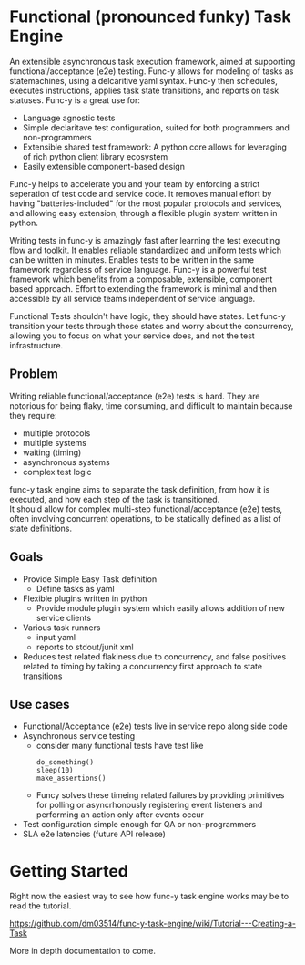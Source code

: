 # Functional (pronounced funky) Task Engine

An extensible asynchronous task execution framework, aimed at supporting functional/acceptance (e2e) testing.
Func-y allows for modeling of tasks as statemachines, using a delcaritive yaml syntax.
Func-y then schedules, executes instructions, applies task state transitions, and reports on task statuses.  Func-y is a great use for:

- Language agnostic tests
- Simple declaritave test configuration, suited for both programmers and non-programmers
- Extensible shared test framework: A python core allows for leveraging of rich python client library ecosystem
- Easily extensible component-based design

Func-y helps to accelerate you and your team by enforcing a strict seperation of test code and service code.  It removes manual effort by having "batteries-included" for the most popular protocols and services, and allowing easy extension, through a flexible plugin system written in python.

Writing tests in func-y is amazingly fast after learning the test executing flow and toolkit.  It enables reliable standardized and uniform tests which can be written in minutes.  Enables tests to be written in the same framework regardless of service language.  Func-y is a powerful test framework which benefits from a composable, extensible, component based approach.  Effort to extending the framework is minimal and then accessible by all service teams independent of service language.

Functional Tests shouldn't have logic, they should have states.  Let func-y transition your tests through those states and worry about the concurrency, allowing you to focus on what your service does, and not the test infrastructure.

## Problem
Writing reliable functional/acceptance (e2e) tests is hard.  They are notorious for being flaky, time consuming, and difficult 
to maintain because they require:

- multiple protocols
- multiple systems
- waiting (timing)
- asynchronous systems
- complex test logic

func-y task engine aims to separate the task definition, from how it is executed, and how each step of the task is transitioned.  
It should allow for complex multi-step functional/acceptance (e2e) tests, often involving concurrent operations, to be statically 
defined as a list of state definitions.

## Goals
- Provide Simple Easy Task definition
    - Define tasks as yaml
- Flexible plugins written in python
    - Provide module plugin system which easily allows addition of new service clients
- Various task runners
    - input yaml
    - reports to stdout/junit xml
- Reduces test related flakiness due to concurrency, and false positives related to timing by taking a concurrency first approach to state transitions
    
    
## Use cases
- Functional/Acceptance (e2e) tests live in service repo along side code
- Asynchronous service testing
    - consider many functional tests have test like
        ```
        do_something()
        sleep(10)
        make_assertions()
        ```
    - Funcy solves these timeing related failures by providing primitives for polling or asyncrhonously registering event listeners and performing an action only after events occur
- Test configuration simple enough for QA or non-programmers
- SLA e2e latencies (future API release)


# Getting Started

Right now the easiest way to see how func-y task engine works may be to read the
tutorial.

https://github.com/dm03514/func-y-task-engine/wiki/Tutorial---Creating-a-Task

More in depth documentation to come.
